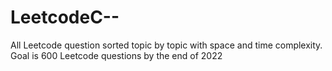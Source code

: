 # LeetcodeC--
All Leetcode question sorted topic by topic with space and time complexity. 
Goal is 600 Leetcode questions by the end of 2022
